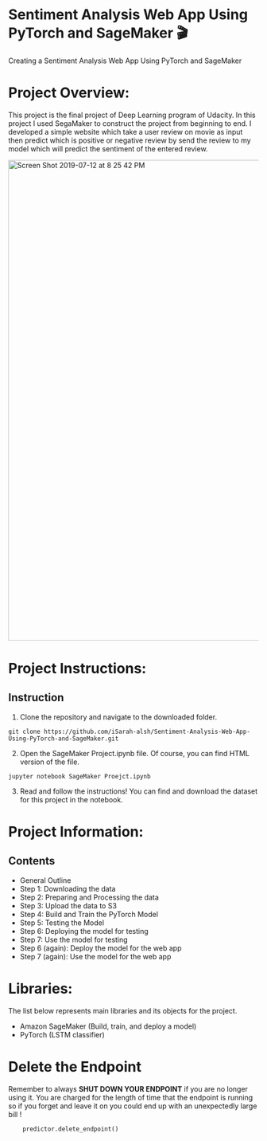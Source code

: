 # Sentiment Analysis Web App Using PyTorch and SageMaker :clapper:
Creating a Sentiment Analysis Web App Using PyTorch and SageMaker

# Project Overview:
This project is the final project of Deep Learning program of Udacity. In this project I used SegaMaker to construct the project from beginning to end. I developed a simple website which take a user review on movie as input then predict which is positive or negative review by send the review to my model which will predict the sentiment of the entered review.

<img width="965" alt="Screen Shot 2019-07-12 at 8 25 42 PM" src="https://user-images.githubusercontent.com/46428156/61146692-4db8d100-a4e3-11e9-9c4a-e4d703ca1347.png">

# Project Instructions:
## Instruction
1. Clone the repository and navigate to the downloaded folder.
```
git clone https://github.com/iSarah-alsh/Sentiment-Analysis-Web-App-Using-PyTorch-and-SageMaker.git
```
2. Open the SageMaker Project.ipynb file. Of course, you can find HTML version of the file.
```
jupyter notebook SageMaker Proejct.ipynb
```
3. Read and follow the instructions! You can find and download the dataset for this project in the notebook.

# Project Information:
## Contents 
- General Outline
- Step 1: Downloading the data
- Step 2: Preparing and Processing the data
- Step 3: Upload the data to S3
- Step 4: Build and Train the PyTorch Model
- Step 5: Testing the Model
- Step 6: Deploying the model for testing
- Step 7: Use the model for testing
- Step 6 (again): Deploy the model for the web app
- Step 7 (again): Use the model for the web app

# Libraries:
The list below represents main libraries and its objects for the project.

- Amazon SageMaker (Build, train, and deploy a model)
- PyTorch (LSTM classifier)

# Delete the Endpoint
Remember to always **SHUT DOWN YOUR ENDPOINT** if you are no longer using it. You are charged for the length of time that the endpoint is running so if you forget and leave it on you could end up with an unexpectedly large bill !

```
	predictor.delete_endpoint()
```
